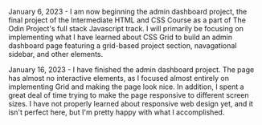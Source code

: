 January 6, 2023 - I am now beginning the admin dashboard project, the final project of the Intermediate HTML and CSS Course as a part of The Odin Project's full stack Javascript track. I will primarily be focusing on implementing what I have learned about CSS Grid to build an admin dashboard page featuring a grid-based project section, navagational sidebar, and other elements.

January 16, 2023 - I have finished the admin dashboard project. The page has almost no interactive elements, as I focused almost entirely on implementing Grid and making the page look nice. In addition, I spent a great deal of time trying to make the page responsive to different screen sizes. I have not properly learned about responsive web design yet, and it isn't perfect here, but I'm pretty happy with what I accomplished.